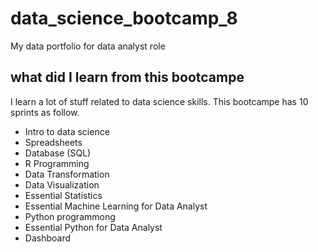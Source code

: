 # data_science_bootcamp_8
My data portfolio for data analyst role

## what did I learn from this bootcampe
I learn a lot of stuff related to data science skills. This bootcampe has 10 sprints as follow.

- Intro to data science
- Spreadsheets
- Database (SQL)
- R Programming
- Data Transformation
- Data Visualization
- Essential Statistics
- Essential Machine Learning for Data Analyst
- Python programmong
- Essential Python for Data Analyst
- Dashboard
